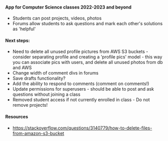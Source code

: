 #### App for Computer Science classes 2022-2023 and beyond
- Students can post projects, videos, photos
- Forums allow students to ask questions and mark each other's solutions as 'helpful'

#### Next steps:
- Need to delete all unused profile pictures from AWS S3 buckets - consider separating profile and
  creating a 'profile pics' model - this way you can associate pics with users, and delete all
  unused photos from db and AWS
- Change width of comment divs in forums
- Save drafts functionality?
- Add the ability to respond to comments (comment on comments!)
- Update permissions for superusers - should be able to post and ask questions without
  joining a class
- Removed student access if not currently enrolled in class - Do not remove projects!

#### Resources
- https://stackoverflow.com/questions/3140779/how-to-delete-files-from-amazon-s3-bucket